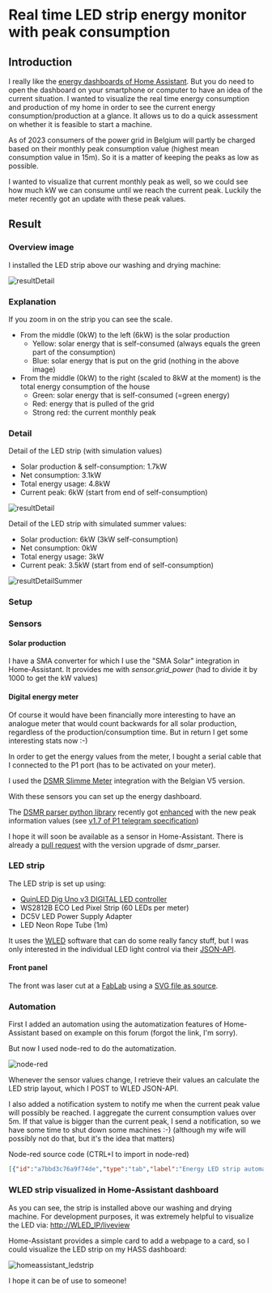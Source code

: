 # Real time LED strip energy monitor with peak consumption

## Introduction

I really like the [energy dashboards of Home Assistant](https://www.home-assistant.io/dashboards/energy/). But you do need to open the dashboard on your smartphone or computer to have an idea of the current situation. I wanted to visualize the real time energy consumption and production of my home in order to see the current energy consumption/production at a glance. It allows us to do a quick assessment on whether it is feasible to start a machine.

As of 2023 consumers of the power grid in Belgium will partly be charged based on their monthly peak consumption value (highest mean consumption value in 15m). So it is a matter of keeping the peaks as low as possible.

I wanted to visualize that current monthly peak as well, so we could see how much kW we can consume until we reach the current peak. Luckily the meter recently got an update with these peak values.

## Result

### Overview image

I installed the LED strip above our washing and drying machine:

![resultDetail](img/overview.jpg)

### Explanation

If you zoom in on the strip you can see the scale.

* From the middle (0kW) to the left (6kW) is the solar production
  * Yellow: solar energy that is self-consumed (always equals the green part of the consumption)
  * Blue: solar energy that is put on the grid (nothing in the above image)
* From the middle (0kW) to the right (scaled to 8kW at the moment) is the total energy consumption of the house
  * Green: solar energy that is self-consumed (=green energy)
  * Red: energy that is pulled of the grid
  * Strong red: the current monthly peak

### Detail

Detail of the LED strip (with simulation values)

* Solar production & self-consumption: 1.7kW
* Net consumption: 3.1kW
* Total energy usage: 4.8kW
* Current peak: 6kW (start from end of self-consumption)

![resultDetail](img/detail.jpg)

Detail of the LED strip with simulated summer values:

* Solar production: 6kW (3kW self-consumption)
* Net consumption: 0kW
* Total energy usage: 3kW
* Current peak: 3.5kW (start from end of self-consumption)

![resultDetailSummer](img/detailSummer.jpg)

### Setup

### Sensors

#### Solar production

I have a SMA converter for which I use the "SMA Solar" integration in Home-Assistant. It provides me with _sensor.grid_power_ (had to divide it by 1000 to get the kW values)

#### Digital energy meter

Of course it would have been financially more interesting to have an analogue meter that would count backwards for all solar production, regardless of the production/consumption time. But in return I get some interesting stats now :-)

In order to get the energy values from the meter, I bought a serial cable that I connected to the P1 port (has to be activated on your meter).

I used the [DSMR Slimme Meter](https://www.home-assistant.io/integrations/dsmr) integration with the Belgian V5 version.

With these sensors you can set up the energy dashboard.

The [DSMR parser python library](https://github.com/ndokter/dsmr_parser) recently got [enhanced](https://github.com/ndokter/dsmr_parser/pull/113) with the new peak information values (see [v1.7 of P1 telegram specification](https://maakjemeterslim.be/aanbieder))

I hope it will soon be available as a sensor in Home-Assistant. There is already a [pull request](https://github.com/home-assistant/core/pull/84097) with the version upgrade of dsmr_parser.

### LED strip

The LED strip is set up using:

* [QuinLED Dig Uno v3 DIGITAL LED controller](https://quinled.info/pre-assembled-quinled-dig-uno/)
* WS2812B ECO Led Pixel Strip (60 LEDs per meter)
* DC5V LED Power Supply Adapter
* LED Neon Rope Tube (1m)

It uses the [WLED](https://kno.wled.ge) software that can do some really fancy stuff, but I was only interested in the individual LED light control via their [JSON-API](https://kno.wled.ge/interfaces/json-api/).

#### Front panel

The front was laser cut at a [FabLab](https://fablab-leuven.be/lasercutter/) using a [SVG file as source](img/energiemeter-v1.svg).

### Automation

First I added an automation using the automatization features of Home-Assistant based on example on this forum (forgot the link, I'm sorry).

But now I used node-red to do the automatization.

![node-red](img/nodered.png)

Whenever the sensor values change, I retrieve their values an calculate the LED strip layout, which I POST to WLED JSON-API.

I also added a notification system to notify me when the current peak value will possibly be reached. I aggregate the current consumption values over 5m. If that value is bigger than the current peak, I send a notification, so we have some time to shut down some machines :-) (although my wife will possibly not do that, but it's the idea that matters)

Node-red source code (CTRL+I to import in node-red)

```json
[{"id":"a7bbd3c76a9f74de","type":"tab","label":"Energy LED strip automation","disabled":true,"info":"","env":[]},{"id":"0f4d945b3064328d","type":"http request","z":"a7bbd3c76a9f74de","name":"","method":"POST","ret":"obj","paytoqs":"ignore","url":"http://127.0.0.1/json/state","tls":"","persist":false,"proxy":"","insecureHTTPParser":false,"authType":"","senderr":false,"headers":[{"keyType":"other","keyValue":"Content-Type","valueType":"other","valueValue":"application/json"}],"x":990,"y":120,"wires":[["6012c78b0d5b6323"]]},{"id":"6012c78b0d5b6323","type":"debug","z":"a7bbd3c76a9f74de","name":"WLED response","active":false,"tosidebar":true,"console":false,"tostatus":false,"complete":"payload","targetType":"msg","statusVal":"","statusType":"auto","x":1180,"y":120,"wires":[]},{"id":"c0e93638a311eb70","type":"ha-get-entities","z":"a7bbd3c76a9f74de","name":"Get sensors","server":"5c504d05eb25139b","version":0,"rules":[{"property":"entity_id","logic":"includes","value":"sensor.power_consumption,sensor.power_production,sensor.grid_power","valueType":"str"}],"output_type":"array","output_empty_results":false,"output_location_type":"msg","output_location":"payload","output_results_count":1,"x":270,"y":120,"wires":[["9c9057273a68ac2a"]]},{"id":"1b03acb34aad3e68","type":"server-state-changed","z":"a7bbd3c76a9f74de","name":"Input changes","server":"5c504d05eb25139b","version":4,"exposeToHomeAssistant":false,"haConfig":[{"property":"name","value":""},{"property":"icon","value":""}],"entityidfilter":["sensor.power_consumption","sensor.power_production","sensor.grid_power"],"entityidfiltertype":"list","outputinitially":false,"state_type":"num","haltifstate":"","halt_if_type":"str","halt_if_compare":"is","outputs":1,"output_only_on_state_change":true,"for":"0","forType":"num","forUnits":"minutes","ignorePrevStateNull":false,"ignorePrevStateUnknown":false,"ignorePrevStateUnavailable":false,"ignoreCurrentStateUnknown":false,"ignoreCurrentStateUnavailable":false,"outputProperties":[{"property":"payload","propertyType":"msg","value":"","valueType":"entityState"},{"property":"data","propertyType":"msg","value":"","valueType":"eventData"},{"property":"topic","propertyType":"msg","value":"","valueType":"triggerId"}],"x":90,"y":120,"wires":[["c0e93638a311eb70"]]},{"id":"9c9057273a68ac2a","type":"function","z":"a7bbd3c76a9f74de","name":"Set flow variables","func":"for (var entity of msg.payload) {\n    flow.set(entity.entity_id, entity.state)\n    //node.warn(entity.entity_id)\n}\n\nflow.set(\"sensor.grid_power\", flow.get(\"sensor.grid_power\")/1000)\n\n//until peak comes from DSMR\n//flow.set(\"peak_kw\", 5.991);\nflow.set(\"peak_kw\", 5.991);\n\nreturn msg;","outputs":1,"noerr":0,"initialize":"","finalize":"","libs":[],"x":470,"y":120,"wires":[["d67498270d41c513","a7020741dae9b4b1"]]},{"id":"d4b6cc437db079e6","type":"function","z":"a7bbd3c76a9f74de","name":"Set alert message","func":"var peak_kw = flow.get(\"peak_kw\");\nvar net_consumption_kw = msg.payload;\n\nif (net_consumption_kw >= peak_kw) {\n    msg.topic = \"Piekvermogen overschreden \" + net_consumption_kw.toFixed(3) + \"kW\";\n    msg.payload = \"Piek (\" + peak_kw.toFixed(3) + \"kW) overschreden. Totaal verbruik: \" + net_consumption_kw.toFixed(3) + \"kW. Verschil van \" + (net_consumption_kw - peak_kw).toFixed(3) + \"kW.\";\n    node.warn(msg.payload);\n    return msg;\n} else {\n    return null;\n}\n\n","outputs":1,"noerr":0,"initialize":"","finalize":"","libs":[],"x":1090,"y":180,"wires":[["276952fa40b10aee","50a028bb9ee3807f"]]},{"id":"276952fa40b10aee","type":"trigger","z":"a7bbd3c76a9f74de","name":"","op1":"","op2":"","op1type":"pay","op2type":"nul","duration":"15","extend":false,"overrideDelay":false,"units":"min","reset":"","bytopic":"all","topic":"topic","outputs":1,"x":1290,"y":160,"wires":[["2846ef92895a30e2"]]},{"id":"50a028bb9ee3807f","type":"debug","z":"a7bbd3c76a9f74de","name":"debug","active":true,"tosidebar":true,"console":false,"tostatus":false,"complete":"payload","targetType":"msg","statusVal":"","statusType":"auto","x":1290,"y":220,"wires":[]},{"id":"d67498270d41c513","type":"function","z":"a7bbd3c76a9f74de","name":"Calculate LED logic","func":"var net_production_kw = flow.get(\"sensor.power_production\");\nvar net_consumption_kw = flow.get(\"sensor.power_consumption\");\nvar self_consumption_kw = flow.get(\"sensor.grid_power\") - flow.get(\"sensor.power_production\");\nvar peak_kw = flow.get(\"peak_kw\");\n\n/* demo data */\n/*\nnet_production_kw = 3;\nnet_consumption_kw = 0;\nself_consumption_kw = 3;\npeak_kw = 3.5;\n*/\n\n\nvar solar_leds = [];\nvar power_leds = [];\n\n/* colors */\nvar color_white = [0,0,0];\nvar color_solar_self = [255, 204, 0];\nvar color_solar_net  = [148, 0, 211];\nvar color_power_self = [0, 255, 0];\nvar color_power_net  = [248, 131, 121];\nvar color_power_peak = [255, 0, 0];\n\n\nvar leds_total = 60;\nvar max_kw = 8;\nvar max_solar_kw = 6;\n\nvar brightness = 20;\n\nvar leds_power = (leds_total / (max_kw + max_solar_kw)) * max_kw;\nvar leds_solar = (leds_total / (max_kw + max_solar_kw)) * max_solar_kw;\n\nvar net_production_leds = Math.round(net_production_kw * leds_solar / max_solar_kw);\nvar net_consumption_leds = Math.round(net_consumption_kw * leds_power / max_kw);\nvar self_consumption_leds = Math.round(self_consumption_kw * leds_solar / max_solar_kw);\nvar total_consumption_leds = self_consumption_leds + net_consumption_leds;\n//peak is always taken from net, so self_consumption must be added\nvar peak_led = Math.round((peak_kw + self_consumption_kw) * leds_power / max_kw);\n\n/*\nnode.log(\"Production (net): \" + net_production_leds);\nnode.log(\"Consumption (self): \" + self_consumption_leds);\nnode.log(\"Consumption (net): \" + net_consumption_leds);\nnode.log(\"Consumption (total): \" + total_consumption_leds);\nnode.log(\"Peak: \" + peak_led);\n*/\n\nsolar_leds.push(0, leds_solar, color_white);\nsolar_leds.push(0, self_consumption_leds, color_solar_self);\nsolar_leds.push(self_consumption_leds, (self_consumption_leds + net_production_leds), color_solar_net);\n\npower_leds.push(0, leds_power, color_white);\nif (peak_led > self_consumption_leds && peak_led < total_consumption_leds) {\n    power_leds.push(0, self_consumption_leds, color_power_self);\n    power_leds.push(self_consumption_leds, peak_led, color_power_net);\n    power_leds.push(peak_led, total_consumption_leds, color_power_peak);\n} else if (peak_led >= total_consumption_leds) {\n    power_leds.push(0, self_consumption_leds, color_power_self);\n    power_leds.push(self_consumption_leds, total_consumption_leds, color_power_net);\n    power_leds.push(peak_led, (peak_led+1), color_power_peak);\n} \n\nvar result = {};\nresult.bri = brightness;\n\nvar solar_segment = {};\nsolar_segment.id=0;\nsolar_segment.start=0;\nsolar_segment.stop=leds_solar;\nsolar_segment.len=leds_solar;\nsolar_segment.rev=true;\nsolar_segment.i= solar_leds;\n\nvar power_segment = {};\npower_segment.id = 1;\npower_segment.start = leds_solar;\npower_segment.stop = leds_total;\npower_segment.len = (leds_total - leds_solar);\npower_segment.rev = false;\npower_segment.i = power_leds;\n\nresult.seg = [];\nresult.seg.push(solar_segment);\nresult.seg.push(power_segment);\n\n//node.log(JSON.stringify(result));\nmsg.payload = result;\n\nreturn msg;","outputs":1,"noerr":0,"initialize":"","finalize":"","libs":[],"x":710,"y":120,"wires":[["0f4d945b3064328d"]]},{"id":"c9452ab785cfc621","type":"aggregator","z":"a7bbd3c76a9f74de","name":"","topic":"","intervalCount":"5","intervalUnits":"m","submitIncompleteInterval":true,"submitPerTopic":false,"aggregationType":"mean","x":905,"y":180,"wires":[["d4b6cc437db079e6","1b63a2db93d7c207"]],"l":false},{"id":"a7020741dae9b4b1","type":"function","z":"a7bbd3c76a9f74de","name":"get current consumption","func":"msg.payload = flow.get(\"sensor.power_consumption\");\nreturn msg;","outputs":1,"noerr":0,"initialize":"","finalize":"","libs":[],"x":730,"y":180,"wires":[["c9452ab785cfc621"]]},{"id":"1b63a2db93d7c207","type":"debug","z":"a7bbd3c76a9f74de","name":"mean","active":true,"tosidebar":true,"console":true,"tostatus":false,"complete":"payload","targetType":"msg","statusVal":"","statusType":"auto","x":1060,"y":220,"wires":[]},{"id":"2846ef92895a30e2","type":"debug","z":"a7bbd3c76a9f74de","name":"notify...","active":true,"tosidebar":true,"console":false,"tostatus":false,"complete":"payload","targetType":"msg","statusVal":"","statusType":"auto","x":1460,"y":160,"wires":[]},{"id":"5c504d05eb25139b","type":"server","name":"Home Assistant","version":5,"addon":false,"rejectUnauthorizedCerts":true,"ha_boolean":"y|yes|true|on|home|open","connectionDelay":true,"cacheJson":true,"heartbeat":false,"heartbeatInterval":"30","areaSelector":"friendlyName","deviceSelector":"friendlyName","entitySelector":"friendlyName","statusSeparator":": ","statusYear":"hidden","statusMonth":"short","statusDay":"numeric","statusHourCycle":"default","statusTimeFormat":"h:m","enableGlobalContextStore":false}]
```

### WLED strip visualized in Home-Assistant dashboard

As you can see, the strip is installed above our washing and drying machine. For development purposes, it was extremely helpful to visualize the LED via: <http://WLED_IP/liveview>

Home-Assistant provides a simple card to add a webpage to a card, so I could visualize the LED strip on my HASS dashboard:

![homeassistant_ledstrip](img/hass-wled.png)

I hope it can be of use to someone!
